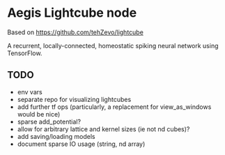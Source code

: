 # Aegis Lightcube node

Based on https://github.com/tehZevo/lightcube

A recurrent, locally-connected, homeostatic spiking neural network using TensorFlow.

## TODO
* env vars
* separate repo for visualizing lightcubes
* add further tf ops (particularly, a replacement for view_as_windows would be nice)
* sparse add_potential?
* allow for arbitrary lattice and kernel sizes (ie not nd cubes)?
* add saving/loading models
* document sparse IO usage (string, nd array)
